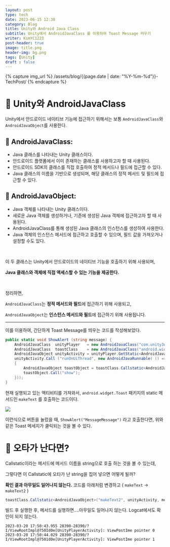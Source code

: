 ```yaml
---
layout: post
type: tech
date: 2023-06-15 12:30
category: Blog
title: Unity와 Android Java Class
subtitle: Unity에서 AndroidJavaClass 를 이용하여 Toast Message 띄우기
writer: KimYC1223
post-header: true
image: title.png
header-img: bg.png
tags: [Unity]
draft : false
---
```


{% capture img_url %}
/assets/blog/{{page.date | date: "%Y-%m-%d"}}-TechPost/
{% endcapture %}

# 🔸 Unity와 AndroidJavaClass

Unity에서 안드로이드 네이티브 기능에 접근하기 위해서는 보통 `AndroidJavaClass`와 `AndroidJavaObject`를 사용한다.

## 🔹 AndroidJavaClass:

- Java 클래스를 나타내는 Unity 클래스이다.
- 안드로이드 플랫폼에서 이미 존재하는 클래스를 사용하고자 할 때 사용된다.
- 안드로이드 SDK의 클래스를 직접 호출하여 정적 메서드나 필드에 접근할 수 있다.
- Java 클래스의 이름을 기반으로 생성되며, 해당 클래스의 정적 메서드 및 필드에 접근할 수 있다.

## 🔹 AndroidJavaObject:

- Java 객체를 나타내는 Unity 클래스이다.
- 새로운 Java 객체를 생성하거나, 기존에 생성된 Java 객체에 접근하고자 할 때 사용된다.
- AndroidJavaClass를 통해 생성된 Java 클래스의 인스턴스를 생성하여 사용한다.
- Java 객체의 인스턴스 메서드에 접근하고 호출할 수 있으며, 필드 값을 가져오거나 설정할 수도 있다.

<br>

이 두 클래스는 Unity에서 안드로이드의 네이티브 기능을 호출하기 위해 사용되며,

**Java 클래스와 객체에 직접 액세스할 수 있는 기능을 제공한다.**

<br>

정리하면,

`AndroidJavaClass`는 **정적 메서드와 필드**에 접근하기 위해 사용되고,

`AndroidJavaObject`는 **인스턴스 메서드와 필드**에 접근하기 위해 사용됩니다.

---

이를 이용하여, 간단하게 Toast Message를 띄우는 코드를 작성해보았다.

``` cs
public static void ShowAlert (string message) {
    AndroidJavaClass  unityPlayer   = new AndroidJavaClass("com.unity3d.player.UnityPlayer");
    AndroidJavaClass  toastClass    = new AndroidJavaClass("android.widget.Toast") ;
    AndroidJavaObject unityActivity = unityPlayer.GetStatic<AndroidJavaObject> ("currentActivity");
    unityActivity.Call ("runOnUiThread", new AndroidJavaRunnable( () =>
    {
        AndroidJavaObject toastObject = toastClass.Callstatic<AndroidJavaObject>("makeText", unityActivity, message, 0);
        toastObject.Call("show");
    }));
}
```

현재 실행되고 있는 액티비티를 가져와서, `android.widget.Toast` 패키지의 static 메서드인 `makeText` 를 호출하는 코드이다.

![]({{img_url}}/img_0.png)

이런식으로 버튼을 눌렀을 때, `ShowAlert("MessageMessage")` 라고 호출한다면, 위와 같은 Toast 메세지가 쿨릭되는 것을 볼 수 있다.


# 🔸 오타가 난다면?

Callstatic이라는 메서드에 메서드 이름을 string으로 호출 하는 것을 볼 수 있는데,

그렇다면 이 Callstatic에 오타가 난 string을 집어 넣으면 어떻게 될까?

**확인 결과 아무일도 일어나지 않는다.** 코드를 아래처럼 변경하고 ( `makeText` -> `makeText2` )

```cs
toastClass.Callstatic<AndroidJavaObject>("makeText2", unityActivity, message, 0);
```

빌드 후 실행한 후, 메서드를 실행하면....아무일도 일어나지 않는다. Logcat에서도 확인이 되지 않는다.

```
2023-03-20 17:50:43.955 28390-28390/? I/ViewRootImpl@750Id0e[UnityPlayerActivity]: ViewPostIme pointer 0
2023-03-20 17:50:44.029 28390-28390/? I/ViewRootImpl@7501d0e[UnityPlayerActivity]: ViewPostIme pointer 1
```